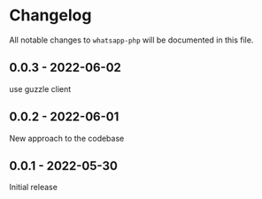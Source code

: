 # Changelog

All notable changes to `whatsapp-php` will be documented in this file.

## 0.0.3 - 2022-06-02

use guzzle client

## 0.0.2 - 2022-06-01

New approach to the codebase

## 0.0.1 - 2022-05-30

Initial release
